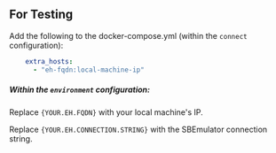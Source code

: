 ## For Testing

Add the following to the docker-compose.yml (within the `connect` configuration):

``` yml
    extra_hosts:
      - "eh-fqdn:local-machine-ip"
```
##### Within the `environment` configuration:

Replace `{YOUR.EH.FQDN}` with your local machine's IP.

Replace `{YOUR.EH.CONNECTION.STRING}` with the SBEmulator connection string.
